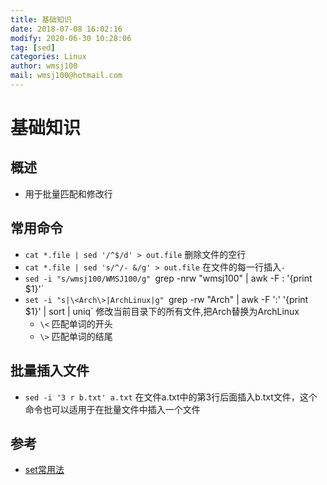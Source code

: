 ```yaml
---
title: 基础知识 
date: 2018-07-08 16:02:16	
modify: 2020-06-30 10:28:06 
tag: [sed]
categories: Linux 
author: wmsj100
mail: wmsj100@hotmail.com
---
```


# 基础知识

## 概述

- 用于批量匹配和修改行

## 常用命令

- `cat *.file | sed '/^$/d' > out.file` 删除文件的空行
- `cat *.file | sed 's/^/- &/g' > out.file` 在文件的每一行插入`- `
- `sed -i "s/wmsj100/WMSJ100/g" `grep -nrw "wmsj100" | awk -F : '{print $1}'`
- `set -i "s|\<Arch\>|ArchLinux|g" `grep -rw "Arch" | awk -F ':' '{print $1}' | sort | uniq` 修改当前目录下的所有文件,把Arch替换为ArchLinux
	- `\<` 匹配单词的开头
	- `\>` 匹配单词的结尾

## 批量插入文件

- `sed -i '3 r b.txt' a.txt` 在文件a.txt中的第3行后面插入b.txt文件，这个命令也可以适用于在批量文件中插入一个文件

## 参考

- [set常用法](https://blog.csdn.net/gua___gua/article/details/49304699)
